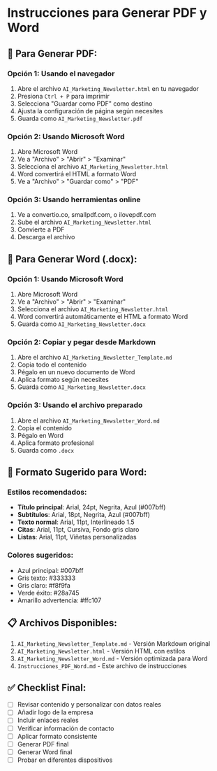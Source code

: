 # Instrucciones para Generar PDF y Word

## 📄 Para Generar PDF:

### Opción 1: Usando el navegador
1. Abre el archivo `AI_Marketing_Newsletter.html` en tu navegador
2. Presiona `Ctrl + P` para imprimir
3. Selecciona "Guardar como PDF" como destino
4. Ajusta la configuración de página según necesites
5. Guarda como `AI_Marketing_Newsletter.pdf`

### Opción 2: Usando Microsoft Word
1. Abre Microsoft Word
2. Ve a "Archivo" > "Abrir" > "Examinar"
3. Selecciona el archivo `AI_Marketing_Newsletter.html`
4. Word convertirá el HTML a formato Word
5. Ve a "Archivo" > "Guardar como" > "PDF"

### Opción 3: Usando herramientas online
1. Ve a convertio.co, smallpdf.com, o ilovepdf.com
2. Sube el archivo `AI_Marketing_Newsletter.html`
3. Convierte a PDF
4. Descarga el archivo

## 📝 Para Generar Word (.docx):

### Opción 1: Usando Microsoft Word
1. Abre Microsoft Word
2. Ve a "Archivo" > "Abrir" > "Examinar"
3. Selecciona el archivo `AI_Marketing_Newsletter.html`
4. Word convertirá automáticamente el HTML a formato Word
5. Guarda como `AI_Marketing_Newsletter.docx`

### Opción 2: Copiar y pegar desde Markdown
1. Abre el archivo `AI_Marketing_Newsletter_Template.md`
2. Copia todo el contenido
3. Pégalo en un nuevo documento de Word
4. Aplica formato según necesites
5. Guarda como `AI_Marketing_Newsletter.docx`

### Opción 3: Usando el archivo preparado
1. Abre el archivo `AI_Marketing_Newsletter_Word.md`
2. Copia el contenido
3. Pégalo en Word
4. Aplica formato profesional
5. Guarda como `.docx`

## 🎨 Formato Sugerido para Word:

### Estilos recomendados:
- **Título principal**: Arial, 24pt, Negrita, Azul (#007bff)
- **Subtítulos**: Arial, 18pt, Negrita, Azul (#007bff)
- **Texto normal**: Arial, 11pt, Interlineado 1.5
- **Citas**: Arial, 11pt, Cursiva, Fondo gris claro
- **Listas**: Arial, 11pt, Viñetas personalizadas

### Colores sugeridos:
- Azul principal: #007bff
- Gris texto: #333333
- Gris claro: #f8f9fa
- Verde éxito: #28a745
- Amarillo advertencia: #ffc107

## 📋 Archivos Disponibles:

1. `AI_Marketing_Newsletter_Template.md` - Versión Markdown original
2. `AI_Marketing_Newsletter.html` - Versión HTML con estilos
3. `AI_Marketing_Newsletter_Word.md` - Versión optimizada para Word
4. `Instrucciones_PDF_Word.md` - Este archivo de instrucciones

## ✅ Checklist Final:

- [ ] Revisar contenido y personalizar con datos reales
- [ ] Añadir logo de la empresa
- [ ] Incluir enlaces reales
- [ ] Verificar información de contacto
- [ ] Aplicar formato consistente
- [ ] Generar PDF final
- [ ] Generar Word final
- [ ] Probar en diferentes dispositivos
